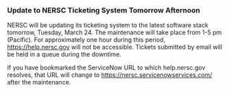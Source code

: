 ### Update to NERSC Ticketing System Tomorrow Afternoon

NERSC will be updating its ticketing system to the latest software stack
tomorrow, Tuesday, March 24. The maintenance will take place from 1-5 pm 
(Pacific). For approximately one hour during this period, 
<https://help.nersc.gov> will not be accessible. Tickets submitted by email will
be held in a queue during the downtime.

If you have bookmarked the ServiceNow URL to which help.nersc.gov resolves, that
URL will change to <https://nersc.servicenowservices.com/> after the 
maintenance.
